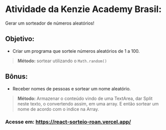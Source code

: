 #  Atividade da Kenzie Academy Brasil:

Gerar um sorteador de números aleatórios!

##  Objetivo:

- Criar um programa que sorteie números aleatórios de 1 a 100.

> **Método:** sortear utilizando o `Math.random()`  

##  Bônus:

- Receber nomes de pessoas e sortear um nome aleatório.

> **Método:** Armazenar o conteúdo vindo de uma TextArea, dar Split neste texto, o convertendo assim, em uma array. E então sortear um nome de acordo com o indice na Array.


### Acesse em: https://react-sorteio-roan.vercel.app/
